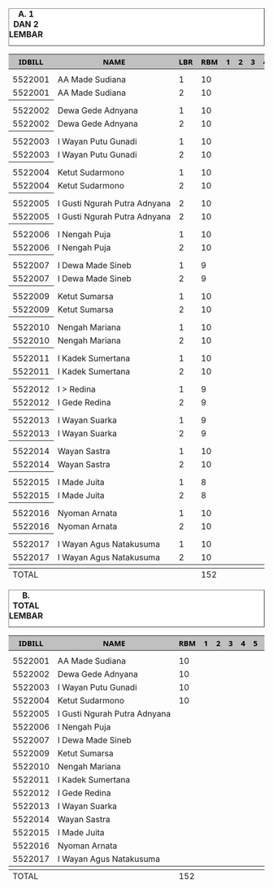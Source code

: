 <HTML>
<HEAD>
<META HTTP-EQUIV="Content-Type" CONTENT="text/html;charset=windows-1252">
<TITLE>MONITOR RUPIAH BILLMAN OKTOBER</TITLE>
</HEAD>
<BODY>
<TABLE BORDER=1 BGCOLOR=#ffffff CELLSPACING=0><FONT FACE="Segoe UI" COLOR=#000000><CAPTION><B>A. 1 DAN 2 LEMBAR</B></CAPTION></FONT>

<table>
<THEAD>
<TR>
<TH BGCOLOR=#c0c0c0 BORDERCOLOR=#000000 ><FONT style=FONT-SIZE:11pt FACE="Segoe UI" COLOR=#000000>IDBILL</FONT></TH>
<TH BGCOLOR=#c0c0c0 BORDERCOLOR=#000000 ><FONT style=FONT-SIZE:11pt FACE="Segoe UI" COLOR=#000000>NAME</FONT></TH>
<TH BGCOLOR=#c0c0c0 BORDERCOLOR=#000000 ><FONT style=FONT-SIZE:11pt FACE="Segoe UI" COLOR=#000000>LBR</FONT></TH>
<TH BGCOLOR=#c0c0c0 BORDERCOLOR=#000000 ><FONT style=FONT-SIZE:11pt FACE="Segoe UI" COLOR=#000000>RBM</FONT></TH>
<TH BGCOLOR=#c0c0c0 BORDERCOLOR=#000000 ><FONT style=FONT-SIZE:11pt FACE="Segoe UI" COLOR=#000000>1</FONT></TH>
<TH BGCOLOR=#c0c0c0 BORDERCOLOR=#000000 ><FONT style=FONT-SIZE:11pt FACE="Segoe UI" COLOR=#000000>2</FONT></TH>
<TH BGCOLOR=#c0c0c0 BORDERCOLOR=#000000 ><FONT style=FONT-SIZE:11pt FACE="Segoe UI" COLOR=#000000>3</FONT></TH>
<TH BGCOLOR=#c0c0c0 BORDERCOLOR=#000000 ><FONT style=FONT-SIZE:11pt FACE="Segoe UI" COLOR=#000000>4</FONT></TH>
<TH BGCOLOR=#c0c0c0 BORDERCOLOR=#000000 ><FONT style=FONT-SIZE:11pt FACE="Segoe UI" COLOR=#000000>5</FONT></TH>
<TH BGCOLOR=#c0c0c0 BORDERCOLOR=#000000 ><FONT style=FONT-SIZE:11pt FACE="Segoe UI" COLOR=#000000>6</FONT></TH>
<TH BGCOLOR=#c0c0c0 BORDERCOLOR=#000000 ><FONT style=FONT-SIZE:11pt FACE="Segoe UI" COLOR=#000000>7</FONT></TH>
<TH BGCOLOR=#c0c0c0 BORDERCOLOR=#000000 ><FONT style=FONT-SIZE:11pt FACE="Segoe UI" COLOR=#000000>8</FONT></TH>
<TH BGCOLOR=#c0c0c0 BORDERCOLOR=#000000 ><FONT style=FONT-SIZE:11pt FACE="Segoe UI" COLOR=#000000>9</FONT></TH>
<TH BGCOLOR=#c0c0c0 BORDERCOLOR=#000000 ><FONT style=FONT-SIZE:11pt FACE="Segoe UI" COLOR=#000000>10</FONT></TH>
<TH BGCOLOR=#c0c0c0 BORDERCOLOR=#000000 ><FONT style=FONT-SIZE:11pt FACE="Segoe UI" COLOR=#000000>11</FONT></TH>
<TH BGCOLOR=#c0c0c0 BORDERCOLOR=#000000 ><FONT style=FONT-SIZE:11pt FACE="Segoe UI" COLOR=#000000>12</FONT></TH>
<TH BGCOLOR=#c0c0c0 BORDERCOLOR=#000000 ><FONT style=FONT-SIZE:11pt FACE="Segoe UI" COLOR=#000000>13</FONT></TH>
<TH BGCOLOR=#c0c0c0 BORDERCOLOR=#000000 ><FONT style=FONT-SIZE:11pt FACE="Segoe UI" COLOR=#000000>14</FONT></TH>
<TH BGCOLOR=#c0c0c0 BORDERCOLOR=#000000 ><FONT style=FONT-SIZE:11pt FACE="Segoe UI" COLOR=#000000>15</FONT></TH>
<TH BGCOLOR=#c0c0c0 BORDERCOLOR=#000000 ><FONT style=FONT-SIZE:11pt FACE="Segoe UI" COLOR=#000000>16</FONT></TH>
<TH BGCOLOR=#c0c0c0 BORDERCOLOR=#000000 ><FONT style=FONT-SIZE:11pt FACE="Segoe UI" COLOR=#000000>17</FONT></TH>
<TH BGCOLOR=#c0c0c0 BORDERCOLOR=#000000 ><FONT style=FONT-SIZE:11pt FACE="Segoe UI" COLOR=#000000>18</FONT></TH>
<TH BGCOLOR=#c0c0c0 BORDERCOLOR=#000000 ><FONT style=FONT-SIZE:11pt FACE="Segoe UI" COLOR=#000000>19</FONT></TH>
<TH BGCOLOR=#c0c0c0 BORDERCOLOR=#000000 ><FONT style=FONT-SIZE:11pt FACE="Segoe UI" COLOR=#000000>20</FONT></TH>
<TH BGCOLOR=#c0c0c0 BORDERCOLOR=#000000 ><FONT style=FONT-SIZE:11pt FACE="Segoe UI" COLOR=#000000>21</FONT></TH>
<TH BGCOLOR=#c0c0c0 BORDERCOLOR=#000000 ><FONT style=FONT-SIZE:11pt FACE="Segoe UI" COLOR=#000000>22</FONT></TH>
<TH BGCOLOR=#c0c0c0 BORDERCOLOR=#000000 ><FONT style=FONT-SIZE:11pt FACE="Segoe UI" COLOR=#000000>23</FONT></TH>
<TH BGCOLOR=#c0c0c0 BORDERCOLOR=#000000 ><FONT style=FONT-SIZE:11pt FACE="Segoe UI" COLOR=#000000>24</FONT></TH>
<TH BGCOLOR=#c0c0c0 BORDERCOLOR=#000000 ><FONT style=FONT-SIZE:11pt FACE="Segoe UI" COLOR=#000000>25</FONT></TH>
<TH BGCOLOR=#c0c0c0 BORDERCOLOR=#000000 ><FONT style=FONT-SIZE:11pt FACE="Segoe UI" COLOR=#000000>26</FONT></TH>
<TH BGCOLOR=#c0c0c0 BORDERCOLOR=#000000 ><FONT style=FONT-SIZE:11pt FACE="Segoe UI" COLOR=#000000>27</FONT></TH>
<TH BGCOLOR=#c0c0c0 BORDERCOLOR=#000000 ><FONT style=FONT-SIZE:11pt FACE="Segoe UI" COLOR=#000000>28</FONT></TH>
<TH BGCOLOR=#c0c0c0 BORDERCOLOR=#000000 ><FONT style=FONT-SIZE:11pt FACE="Segoe UI" COLOR=#000000>29</FONT></TH>
<TH BGCOLOR=#c0c0c0 BORDERCOLOR=#000000 ><FONT style=FONT-SIZE:11pt FACE="Segoe UI" COLOR=#000000>30</FONT></TH>
<TH BGCOLOR=#c0c0c0 BORDERCOLOR=#000000 ><FONT style=FONT-SIZE:11pt FACE="Segoe UI" COLOR=#000000>31</FONT></TH>

</TR>
</THEAD>
<TBODY>

<!---->
<TH> 
<tr><td>5522001</td><td nowrap>AA Made Sudiana</td><td>1</td><td>10</td><TD></TD>
<TD></TD>
<TD></TD>
<TD></TD>
<TD></TD>
<TD></TD>
<TD></TD>
<TD></TD>
<TD></TD>
<TD></TD>
<TD></TD>
<TD></TD>
<TD></TD>
<TD></TD>
<TD></TD>
<TD></TD>
<TD></TD>
<TD></TD>
<TD></TD>
<TD DIR=LTR ALIGN=LEFT>313</TD>
<TD></TD>
<TD DIR=LTR ALIGN=LEFT>24</TD>
<TD></TD>
<TD></TD>
<TD></TD>
<TD></TD>
<TD></TD>
<TD></TD>
<TD></TD>
<TD></TD>
<TD></TD>
</TR>
<tr><td>5522001</td><td nowrap>AA Made Sudiana</td><td>2</td><td>10</td><td></td><td></td><td></td><td></td><td></td><td></td><td></td><td></td><td></td><td></td><td></td><td></td><td></td><td></td><td></td><td></td><td></td><td></td><td></td><td></td><td></td><td></td><td></td><td></td><td></td><td></td><td></td><td></td><td></td><td></td><td></td></tr>
</TH><TH>
<tr><td>5522002</td><td nowrap>Dewa Gede Adnyana</td><td>1</td><td>10</td><TD></TD>
<TD></TD>
<TD></TD>
<TD></TD>
<TD></TD>
<TD></TD>
<TD></TD>
<TD></TD>
<TD></TD>
<TD></TD>
<TD></TD>
<TD></TD>
<TD></TD>
<TD></TD>
<TD></TD>
<TD></TD>
<TD></TD>
<TD></TD>
<TD></TD>
<TD DIR=LTR ALIGN=LEFT>212</TD>
<TD></TD>
<TD DIR=LTR ALIGN=LEFT>190</TD>
<TD></TD>
<TD></TD>
<TD></TD>
<TD></TD>
<TD></TD>
<TD></TD>
<TD></TD>
<TD></TD>
<TD></TD>
</TR>
<tr><td>5522002</td><td nowrap>Dewa Gede Adnyana</td><td>2</td><td>10</td><td></td><td></td><td></td><td></td><td></td><td></td><td></td><td></td><td></td><td></td><td></td><td></td><td></td><td></td><td></td><td></td><td></td><td></td><td></td><td></td><td></td><td></td><td></td><td></td><td></td><td></td><td></td><td></td><td></td><td></td><td></td></tr>
</TH><TH>
<tr><td>5522003</td><td nowrap>I Wayan Putu Gunadi</td><td>1</td><td>10</td><TD></TD>
<TD></TD>
<TD></TD>
<TD></TD>
<TD></TD>
<TD></TD>
<TD></TD>
<TD></TD>
<TD></TD>
<TD></TD>
<TD></TD>
<TD></TD>
<TD></TD>
<TD></TD>
<TD></TD>
<TD></TD>
<TD></TD>
<TD></TD>
<TD></TD>
<TD DIR=LTR ALIGN=LEFT>272</TD>
<TD></TD>
<TD DIR=LTR ALIGN=LEFT>161</TD>
<TD></TD>
<TD></TD>
<TD></TD>
<TD></TD>
<TD></TD>
<TD></TD>
<TD></TD>
<TD></TD>
<TD></TD>
</TR>
<tr><td>5522003</td><td nowrap>I Wayan Putu Gunadi</td><td>2</td><td>10</td><td></td><td></td><td></td><td></td><td></td><td></td><td></td><td></td><td></td><td></td><td></td><td></td><td></td><td></td><td></td><td></td><td></td><td></td><td></td><td></td><td></td><td></td><td></td><td></td><td></td><td></td><td></td><td></td><td></td><td></td><td></td></tr>
</TH><TH>
<tr><td>5522004</td><td nowrap>Ketut Sudarmono</td><td>1</td><td>10</td><TD></TD>
<TD></TD>
<TD></TD>
<TD></TD>
<TD></TD>
<TD></TD>
<TD></TD>
<TD></TD>
<TD></TD>
<TD></TD>
<TD></TD>
<TD></TD>
<TD></TD>
<TD></TD>
<TD></TD>
<TD></TD>
<TD></TD>
<TD></TD>
<TD></TD>
<TD DIR=LTR ALIGN=LEFT>66</TD>
<TD></TD>
<TD DIR=LTR ALIGN=LEFT>37</TD>
<TD></TD>
<TD></TD>
<TD></TD>
<TD></TD>
<TD></TD>
<TD></TD>
<TD></TD>
<TD></TD>
<TD></TD>
</TR>
<tr><td>5522004</td><td>Ketut Sudarmono</td><td>2</td><td>10</td><td></td><td></td><td></td><td></td><td></td><td></td><td></td><td></td><td></td><td></td><td></td><td></td><td></td><td></td><td></td><td></td><td></td><td></td><td></td><td></td><td></td><td></td><td></td><td></td><td></td><td></td><td></td><td></td><td></td><td></td><td></td></tr>
</TH><TH>
<tr><td>5522005</td><td nowrap>I Gusti Ngurah Putra Adnyana</td><td>2</td><td>10</td><TD></TD>
<TD></TD>
<TD></TD>
<TD></TD>
<TD></TD>
<TD></TD>
<TD></TD>
<TD></TD>
<TD></TD>
<TD></TD>
<TD></TD>
<TD></TD>
<TD></TD>
<TD></TD>
<TD></TD>
<TD></TD>
<TD></TD>
<TD></TD>
<TD></TD>
<TD DIR=LTR ALIGN=LEFT>260</TD>
<TD></TD>
<TD DIR=LTR ALIGN=LEFT>148</TD>
<TD></TD>
<TD></TD>
<TD></TD>
<TD></TD>
<TD></TD>
<TD></TD>
<TD></TD>
<TD></TD>
<TD></TD>
</TR>
<tr><td>5522005</td><td nowrap>I Gusti Ngurah Putra Adnyana</td><td>2</td><td>10</td><td></td><td></td><td></td><td></td><td></td><td></td><td></td><td></td><td></td><td></td><td></td><td></td><td></td><td></td><td></td><td></td><td></td><td></td><td></td><td></td><td></td><td></td><td></td><td></td><td></td><td></td><td></td><td></td><td></td><td></td><td></td></tr>
</TH><TH>
<tr><td>5522006</td><td nowrap>I Nengah Puja</td><td>1</td><td>10</td><TD></TD>
<TD></TD>
<TD></TD>
<TD></TD>
<TD></TD>
<TD></TD>
<TD></TD>
<TD></TD>
<TD></TD>
<TD></TD>
<TD></TD>
<TD></TD>
<TD></TD>
<TD></TD>
<TD></TD>
<TD></TD>
<TD></TD>
<TD></TD>
<TD></TD>
<TD DIR=LTR ALIGN=LEFT>196</TD>
<TD></TD>
<TD DIR=LTR ALIGN=LEFT>145</TD>
<TD></TD>
<TD></TD>
<TD></TD>
<TD></TD>
<TD></TD>
<TD></TD>
<TD></TD>
<TD></TD>
<TD></TD>
</TR>
<tr><td>5522006</td><td nowrap>I Nengah Puja</td><td>2</td><td>10</td><td></td><td></td><td></td><td></td><td></td><td></td><td></td><td></td><td></td><td></td><td></td><td></td><td></td><td></td><td></td><td></td><td></td><td></td><td></td><td></td><td></td><td></td><td></td><td></td><td></td><td></td><td></td><td></td><td></td><td></td><td></td></tr>
</TH><TH>
<tr><td>5522007</td><td nowrap>I Dewa Made Sineb</td><td>1</td><td>9</td><TD></TD>
<TD></TD>
<TD></TD>
<TD></TD>
<TD></TD>
<TD></TD>
<TD></TD>
<TD></TD>
<TD></TD>
<TD></TD>
<TD></TD>
<TD></TD>
<TD></TD>
<TD></TD>
<TD></TD>
<TD></TD>
<TD></TD>
<TD></TD>
<TD></TD>
<TD DIR=LTR ALIGN=LEFT>178</TD>
<TD></TD>
<TD DIR=LTR ALIGN=LEFT>128</TD>
<TD></TD>
<TD></TD>
<TD></TD>
<TD></TD>
<TD></TD>
<TD></TD>
<TD></TD>
<TD></TD>
<TD></TD>
</TR>
<tr><td>5522007</td><td nowrap>I Dewa Made Sineb</td><td>2</td><td>9</td><td></td><td></td><td></td><td></td><td></td><td></td><td></td><td></td><td></td><td></td><td></td><td></td><td></td><td></td><td></td><td></td><td></td><td></td><td></td><td></td><td></td><td></td><td></td><td></td><td></td><td></td><td></td><td></td><td></td><td></td><td></td></tr>
</TH><TH>
<tr><td>5522009</td><td nowrap>Ketut Sumarsa</td><td>1</td><td>10</td><TD></TD>
<TD></TD>
<TD></TD>
<TD></TD>
<TD></TD>
<TD></TD>
<TD></TD>
<TD></TD>
<TD></TD>
<TD></TD>
<TD></TD>
<TD></TD>
<TD></TD>
<TD></TD>
<TD></TD>
<TD></TD>
<TD></TD>
<TD></TD>
<TD></TD>
<TD DIR=LTR ALIGN=LEFT>106</TD>
<TD></TD>
<TD DIR=LTR ALIGN=LEFT>74</TD>
<TD></TD>
<TD></TD>
<TD></TD>
<TD></TD>
<TD></TD>
<TD></TD>
<TD></TD>
<TD></TD>
<TD></TD>
</TR>
<tr><td>5522009</td><td>Ketut Sumarsa</td><td>2</td><td>10</td><td></td><td></td><td></td><td></td><td></td><td></td><td></td><td></td><td></td><td></td><td></td><td></td><td></td><td></td><td></td><td></td><td></td><td></td><td></td><td></td><td></td><td></td><td></td><td></td><td></td><td></td><td></td><td></td><td></td><td></td><td></td></tr>
</TH><TH>
<tr><td>5522010</td><td nowrap>Nengah Mariana</td><td>1</td><td>10</td><TD></TD>
<TD></TD>
<TD></TD>
<TD></TD>
<TD></TD>
<TD></TD>
<TD></TD>
<TD></TD>
<TD></TD>
<TD></TD>
<TD></TD>
<TD></TD>
<TD></TD>
<TD></TD>
<TD></TD>
<TD></TD>
<TD></TD>
<TD></TD>
<TD></TD>
<TD DIR=LTR ALIGN=LEFT>355</TD>
<TD></TD>
<TD DIR=LTR ALIGN=LEFT>264</TD>
<TD></TD>
<TD></TD>
<TD></TD>
<TD></TD>
<TD></TD>
<TD></TD>
<TD></TD>
<TD></TD>
<TD></TD>
</TR>
<tr><td>5522010</td><td nowrap>Nengah Mariana</td><td>2</td><td>10</td><td></td><td></td><td></td><td></td><td></td><td></td><td></td><td></td><td></td><td></td><td></td><td></td><td></td><td></td><td></td><td></td><td></td><td></td><td></td><td></td><td></td><td></td><td></td><td></td><td></td><td></td><td></td><td></td><td></td><td></td><td></td></tr>
</TH><TH>
<tr><td>5522011</td><td nowrap>I Kadek Sumertana</td><td>1</td><td>10</td><TD></TD>
<TD></TD>
<TD></TD>
<TD></TD>
<TD></TD>
<TD></TD>
<TD></TD>
<TD></TD>
<TD></TD>
<TD></TD>
<TD></TD>
<TD></TD>
<TD></TD>
<TD></TD>
<TD></TD>
<TD></TD>
<TD></TD>
<TD></TD>
<TD></TD>
<TD DIR=LTR ALIGN=LEFT>56</TD>
<TD></TD>
<TD DIR=LTR ALIGN=LEFT>35</TD>
<TD></TD>
<TD></TD>
<TD></TD>
<TD></TD>
<TD></TD>
<TD></TD>
<TD></TD>
<TD></TD>
<TD></TD>
</TR>
<tr><td>5522011</td><td nowrap>I Kadek Sumertana</td><td>2</td><td>10</td><td></td><td></td><td></td><td></td><td></td><td></td><td></td><td></td><td></td><td></td><td></td><td></td><td></td><td></td><td></td><td></td><td></td><td></td><td></td><td></td><td></td><td></td><td></td><td></td><td></td><td></td><td></td><td></td><td></td><td></td><td></td></tr>
</TH><TH>
<tr><td>5522012</td><td nowrap>I > Redina</td><td>1</td><td>9</td><TD></TD>
<TD></TD>
<TD></TD>
<TD></TD>
<TD></TD>
<TD></TD>
<TD></TD>
<TD></TD>
<TD></TD>
<TD></TD>
<TD></TD>
<TD></TD>
<TD></TD>
<TD></TD>
<TD></TD>
<TD></TD>
<TD></TD>
<TD></TD>
<TD></TD>
<TD DIR=LTR ALIGN=LEFT>97</TD>
<TD></TD>
<TD DIR=LTR ALIGN=LEFT>65</TD>
<TD></TD>
<TD></TD>
<TD></TD>
<TD></TD>
<TD></TD>
<TD></TD>
<TD></TD>
<TD></TD>
<TD></TD>
</TR>
<tr><td>5522012</td><td nowrap>I Gede Redina</td><td>2</td><td>9</td><td></td><td></td><td></td><td></td><td></td><td></td><td></td><td></td><td></td><td></td><td></td><td></td><td></td><td></td><td></td><td></td><td></td><td></td><td></td><td></td><td></td><td></td><td></td><td></td><td></td><td></td><td></td><td></td><td></td><td></td><td></td></tr>
</TH><TH>
<tr><td>5522013</td><td nowrap>I Wayan Suarka</td><td>1</td><td>9</td><TD></TD>
<TD></TD>
<TD></TD>
<TD></TD>
<TD></TD>
<TD></TD>
<TD></TD>
<TD></TD>
<TD></TD>
<TD></TD>
<TD></TD>
<TD></TD>
<TD></TD>
<TD></TD>
<TD></TD>
<TD></TD>
<TD></TD>
<TD></TD>
<TD></TD>
<TD DIR=LTR ALIGN=LEFT>77</TD>
<TD></TD>
<TD DIR=LTR ALIGN=LEFT>65</TD>
<TD></TD>
<TD></TD>
<TD></TD>
<TD></TD>
<TD></TD>
<TD></TD>
<TD></TD>
<TD></TD>
<TD></TD>
</TR>
<tr><td>5522013</td><td nowrap>I Wayan Suarka</td><td>2</td><td>9</td><td></td><td></td><td></td><td></td><td></td><td></td><td></td><td></td><td></td><td></td><td></td><td></td><td></td><td></td><td></td><td></td><td></td><td></td><td></td><td></td><td></td><td></td><td></td><td></td><td></td><td></td><td></td><td></td><td></td><td></td><td></td></tr>
</TH><TH>
<tr><td>5522014</td><td nowrap>Wayan Sastra</td><td>1</td><td>10</td><TD></TD>
<TD></TD>
<TD></TD>
<TD></TD>
<TD></TD>
<TD></TD>
<TD></TD>
<TD></TD>
<TD></TD>
<TD></TD>
<TD></TD>
<TD></TD>
<TD></TD>
<TD></TD>
<TD></TD>
<TD></TD>
<TD></TD>
<TD></TD>
<TD></TD>
<TD DIR=LTR ALIGN=LEFT>231</TD>
<TD></TD>
<TD DIR=LTR ALIGN=LEFT>182</TD>
<TD></TD>
<TD></TD>
<TD></TD>
<TD></TD>
<TD></TD>
<TD></TD>
<TD></TD>
<TD></TD>
<TD></TD>
</TR>
<tr><td>5522014</td><td nowrap>Wayan Sastra</td><td>2</td><td>10</td><td></td><td></td><td></td><td></td><td></td><td></td><td></td><td></td><td></td><td></td><td></td><td></td><td></td><td></td><td></td><td></td><td></td><td></td><td></td><td></td><td></td><td></td><td></td><td></td><td></td><td></td><td></td><td></td><td></td><td></td><td></td></tr>
</TH><TH>
<tr><td>5522015</td><td nowrap>I Made Juita</td><td>1</td><td>8</td><TD></TD>
<TD></TD>
<TD></TD>
<TD></TD>
<TD></TD>
<TD></TD>
<TD></TD>
<TD></TD>
<TD></TD>
<TD></TD>
<TD></TD>
<TD></TD>
<TD></TD>
<TD></TD>
<TD></TD>
<TD></TD>
<TD></TD>
<TD></TD>
<TD></TD>
<TD DIR=LTR ALIGN=LEFT>176</TD>
<TD></TD>
<TD DIR=LTR ALIGN=LEFT>139</TD>
<TD></TD>
<TD></TD>
<TD></TD>
<TD></TD>
<TD></TD>
<TD></TD>
<TD></TD>
<TD></TD>
<TD></TD>
</TR>
<tr><td>5522015</td><td nowrap>I Made Juita</td><td>2</td><td>8</td><td></td><td></td><td></td><td></td><td></td><td></td><td></td><td></td><td></td><td></td><td></td><td></td><td></td><td></td><td></td><td></td><td></td><td></td><td></td><td></td><td></td><td></td><td></td><td></td><td></td><td></td><td></td><td></td><td></td><td></td><td></td></tr>
</TH><TH>
<tr><td>5522016</td><td nowrap>Nyoman Arnata</td><td>1</td><td>10</td><TD></TD>
<TD></TD>
<TD></TD>
<TD></TD>
<TD></TD>
<TD></TD>
<TD></TD>
<TD></TD>
<TD></TD>
<TD></TD>
<TD></TD>
<TD></TD>
<TD></TD>
<TD></TD>
<TD></TD>
<TD></TD>
<TD></TD>
<TD></TD>
<TD></TD>
<TD DIR=LTR ALIGN=LEFT>217</TD>
<TD></TD>
<TD DIR=LTR ALIGN=LEFT>162</TD>
<TD></TD>
<TD></TD>
<TD></TD>
<TD></TD>
<TD></TD>
<TD></TD>
<TD></TD>
<TD></TD>
<TD></TD>
</TR>
<tr><td>5522016</td><td nowrap>Nyoman Arnata</td><td>2</td><td>10</td><td></td><td></td><td></td><td></td><td></td><td></td><td></td><td></td><td></td><td></td><td></td><td></td><td></td><td></td><td></td><td></td><td></td><td></td><td></td><td></td><td></td><td></td><td></td><td></td><td></td><td></td><td></td><td></td><td></td><td></td><td></td></tr>
</TH><TH>
<tr><td>5522017</td><td nowrap>I Wayan Agus Natakusuma</td><td>1</td><td>10</td><TD></TD>
<TD></TD>
<TD></TD>
<TD></TD>
<TD></TD>
<TD></TD>
<TD></TD>
<TD></TD>
<TD></TD>
<TD></TD>
<TD></TD>
<TD></TD>
<TD></TD>
<TD></TD>
<TD></TD>
<TD></TD>
<TD></TD>
<TD></TD>
<TD></TD>
<TD DIR=LTR ALIGN=LEFT>117</TD>
<TD></TD>
<TD DIR=LTR ALIGN=LEFT>87</TD>
<TD></TD>
<TD></TD>
<TD></TD>
<TD></TD>
<TD></TD>
<TD></TD>
<TD></TD>
<TD></TD>
<TD></TD>
</TR>
<tr><td>5522017</td><td nowrap>I Wayan Agus Natakusuma</td><td>2</td><td>10</td><td></td><td></td><td></td><td></td><td></td><td></td><td></td><td></td><td></td><td></td><td></td><td></td><td></td><td></td><td></td><td></td><td></td><td></td><td></td><td></td><td></td><td></td><td></td><td></td><td></td><td></td><td></td><td></td><td></td><td></td><td></td></tr>
</TH>
<!-- BATAS BAWAH -->
<TFOOT>

<tr>

<td colspan="3">TOTAL</td>
<!-- Table INI YANG DI GANTI -->
<td>152</td>
<td nowrap></td>
<td nowrap></td>
<td nowrap></td>
<td nowrap></td>
<td nowrap></td>
<td nowrap></td>
<td nowrap></td>
<td nowrap></td>
<td nowrap></td>
<td nowrap></td>
<td nowrap></td>
<td nowrap></td>
<td nowrap></td>
<td nowrap></td>
<td nowrap></td>
<td nowrap></td>
<td nowrap></td>
<td nowrap></td>
<td nowrap></td>
<td nowrap>2.929</td>
<td nowrap></td>
<td nowrap>2.124</td>
<td nowrap></td>
<td nowrap></td>
<td nowrap></td>
<td nowrap></td>
<td nowrap></td>
<td nowrap></td>
<td nowrap></td>
<td nowrap></td>
<td nowrap></td>

</tr>

<!-- BATAS BAWAH -->
</TBODY>
</TFOOT>
<tr><td></td></tr>
</table>

</HEAD>
<BODY>
<TABLE BORDER=1 BGCOLOR=#ffffff CELLSPACING=0><FONT FACE="Segoe UI" COLOR=#000000><CAPTION><B>B. TOTAL LEMBAR </B></CAPTION></FONT>

<table>
<THEAD>
<TR>
<TH BGCOLOR=#c0c0c0 BORDERCOLOR=#000000 ><FONT style=FONT-SIZE:11pt FACE="Segoe UI" COLOR=#000000>IDBILL</FONT></TH>
<TH BGCOLOR=#c0c0c0 BORDERCOLOR=#000000 ><FONT style=FONT-SIZE:11pt FACE="Segoe UI" COLOR=#000000>NAME</FONT></TH>
<TH BGCOLOR=#c0c0c0 BORDERCOLOR=#000000 ><FONT style=FONT-SIZE:11pt FACE="Segoe UI" COLOR=#000000>RBM</FONT></TH>
<TH BGCOLOR=#c0c0c0 BORDERCOLOR=#000000 ><FONT style=FONT-SIZE:11pt FACE="Segoe UI" COLOR=#000000>1</FONT></TH>
<TH BGCOLOR=#c0c0c0 BORDERCOLOR=#000000 ><FONT style=FONT-SIZE:11pt FACE="Segoe UI" COLOR=#000000>2</FONT></TH>
<TH BGCOLOR=#c0c0c0 BORDERCOLOR=#000000 ><FONT style=FONT-SIZE:11pt FACE="Segoe UI" COLOR=#000000>3</FONT></TH>
<TH BGCOLOR=#c0c0c0 BORDERCOLOR=#000000 ><FONT style=FONT-SIZE:11pt FACE="Segoe UI" COLOR=#000000>4</FONT></TH>
<TH BGCOLOR=#c0c0c0 BORDERCOLOR=#000000 ><FONT style=FONT-SIZE:11pt FACE="Segoe UI" COLOR=#000000>5</FONT></TH>
<TH BGCOLOR=#c0c0c0 BORDERCOLOR=#000000 ><FONT style=FONT-SIZE:11pt FACE="Segoe UI" COLOR=#000000>6</FONT></TH>
<TH BGCOLOR=#c0c0c0 BORDERCOLOR=#000000 ><FONT style=FONT-SIZE:11pt FACE="Segoe UI" COLOR=#000000>7</FONT></TH>
<TH BGCOLOR=#c0c0c0 BORDERCOLOR=#000000 ><FONT style=FONT-SIZE:11pt FACE="Segoe UI" COLOR=#000000>8</FONT></TH>
<TH BGCOLOR=#c0c0c0 BORDERCOLOR=#000000 ><FONT style=FONT-SIZE:11pt FACE="Segoe UI" COLOR=#000000>9</FONT></TH>
<TH BGCOLOR=#c0c0c0 BORDERCOLOR=#000000 ><FONT style=FONT-SIZE:11pt FACE="Segoe UI" COLOR=#000000>10</FONT></TH>
<TH BGCOLOR=#c0c0c0 BORDERCOLOR=#000000 ><FONT style=FONT-SIZE:11pt FACE="Segoe UI" COLOR=#000000>11</FONT></TH>
<TH BGCOLOR=#c0c0c0 BORDERCOLOR=#000000 ><FONT style=FONT-SIZE:11pt FACE="Segoe UI" COLOR=#000000>12</FONT></TH>
<TH BGCOLOR=#c0c0c0 BORDERCOLOR=#000000 ><FONT style=FONT-SIZE:11pt FACE="Segoe UI" COLOR=#000000>13</FONT></TH>
<TH BGCOLOR=#c0c0c0 BORDERCOLOR=#000000 ><FONT style=FONT-SIZE:11pt FACE="Segoe UI" COLOR=#000000>14</FONT></TH>
<TH BGCOLOR=#c0c0c0 BORDERCOLOR=#000000 ><FONT style=FONT-SIZE:11pt FACE="Segoe UI" COLOR=#000000>15</FONT></TH>
<TH BGCOLOR=#c0c0c0 BORDERCOLOR=#000000 ><FONT style=FONT-SIZE:11pt FACE="Segoe UI" COLOR=#000000>16</FONT></TH>
<TH BGCOLOR=#c0c0c0 BORDERCOLOR=#000000 ><FONT style=FONT-SIZE:11pt FACE="Segoe UI" COLOR=#000000>17</FONT></TH>
<TH BGCOLOR=#c0c0c0 BORDERCOLOR=#000000 ><FONT style=FONT-SIZE:11pt FACE="Segoe UI" COLOR=#000000>18</FONT></TH>
<TH BGCOLOR=#c0c0c0 BORDERCOLOR=#000000 ><FONT style=FONT-SIZE:11pt FACE="Segoe UI" COLOR=#000000>19</FONT></TH>
<TH BGCOLOR=#c0c0c0 BORDERCOLOR=#000000 ><FONT style=FONT-SIZE:11pt FACE="Segoe UI" COLOR=#000000>20</FONT></TH>
<TH BGCOLOR=#c0c0c0 BORDERCOLOR=#000000 ><FONT style=FONT-SIZE:11pt FACE="Segoe UI" COLOR=#000000>21</FONT></TH>
<TH BGCOLOR=#c0c0c0 BORDERCOLOR=#000000 ><FONT style=FONT-SIZE:11pt FACE="Segoe UI" COLOR=#000000>22</FONT></TH>
<TH BGCOLOR=#c0c0c0 BORDERCOLOR=#000000 ><FONT style=FONT-SIZE:11pt FACE="Segoe UI" COLOR=#000000>23</FONT></TH>
<TH BGCOLOR=#c0c0c0 BORDERCOLOR=#000000 ><FONT style=FONT-SIZE:11pt FACE="Segoe UI" COLOR=#000000>24</FONT></TH>
<TH BGCOLOR=#c0c0c0 BORDERCOLOR=#000000 ><FONT style=FONT-SIZE:11pt FACE="Segoe UI" COLOR=#000000>25</FONT></TH>
<TH BGCOLOR=#c0c0c0 BORDERCOLOR=#000000 ><FONT style=FONT-SIZE:11pt FACE="Segoe UI" COLOR=#000000>26</FONT></TH>
<TH BGCOLOR=#c0c0c0 BORDERCOLOR=#000000 ><FONT style=FONT-SIZE:11pt FACE="Segoe UI" COLOR=#000000>27</FONT></TH>
<TH BGCOLOR=#c0c0c0 BORDERCOLOR=#000000 ><FONT style=FONT-SIZE:11pt FACE="Segoe UI" COLOR=#000000>28</FONT></TH>
<TH BGCOLOR=#c0c0c0 BORDERCOLOR=#000000 ><FONT style=FONT-SIZE:11pt FACE="Segoe UI" COLOR=#000000>29</FONT></TH>
<TH BGCOLOR=#c0c0c0 BORDERCOLOR=#000000 ><FONT style=FONT-SIZE:11pt FACE="Segoe UI" COLOR=#000000>30</FONT></TH>
<TH BGCOLOR=#c0c0c0 BORDERCOLOR=#000000 ><FONT style=FONT-SIZE:11pt FACE="Segoe UI" COLOR=#000000>31</FONT></TH>

</TR>
</THEAD>
<TBODY>

<!-- Table INI YANG DI GANTI -->
<TH> 
<tr><td>5522001</td><td nowrap>AA Made Sudiana</td><td>10</td><TD></TD>
<TD></TD>
<TD></TD>
<TD></TD>
<TD></TD>
<TD></TD>
<TD></TD>
<TD></TD>
<TD></TD>
<TD></TD>
<TD></TD>
<TD></TD>
<TD></TD>
<TD></TD>
<TD></TD>
<TD></TD>
<TD></TD>
<TD></TD>
<TD></TD>
<TD DIR=LTR ALIGN=LEFT>313</TD>
<TD></TD>
<TD DIR=LTR ALIGN=LEFT>24</TD>
<TD></TD>
<TD></TD>
<TD></TD>
<TD></TD>
<TD></TD>
<TD></TD>
<TD></TD>
<TD></TD>
<TD></TD>
</TR>
<TR>

<tr><td>5522002</td><td nowrap>Dewa Gede Adnyana</td><td>10</td><TD></TD>
<TD></TD>
<TD></TD>
<TD></TD>
<TD></TD>
<TD></TD>
<TD></TD>
<TD></TD>
<TD></TD>
<TD></TD>
<TD></TD>
<TD></TD>
<TD></TD>
<TD></TD>
<TD></TD>
<TD></TD>
<TD></TD>
<TD></TD>
<TD></TD>
<TD DIR=LTR ALIGN=LEFT>212</TD>
<TD></TD>
<TD DIR=LTR ALIGN=LEFT>190</TD>
<TD></TD>
<TD></TD>
<TD></TD>
<TD></TD>
<TD></TD>
<TD></TD>
<TD></TD>
<TD></TD>
<TD></TD>
</TR>
<TR>
<tr><td>5522003</td><td nowrap>I Wayan Putu Gunadi</td><td>10</td><TD></TD>
<TD></TD>
<TD></TD>
<TD></TD>
<TD></TD>
<TD></TD>
<TD></TD>
<TD></TD>
<TD></TD>
<TD></TD>
<TD></TD>
<TD></TD>
<TD></TD>
<TD></TD>
<TD></TD>
<TD></TD>
<TD></TD>
<TD></TD>
<TD></TD>
<TD DIR=LTR ALIGN=LEFT>272</TD>
<TD></TD>
<TD DIR=LTR ALIGN=LEFT>161</TD>
<TD></TD>
<TD></TD>
<TD></TD>
<TD></TD>
<TD></TD>
<TD></TD>
<TD></TD>
<TD></TD>
<TD></TD>
</TR>
<TR>
<tr><td>5522004</td><td>Ketut Sudarmono</td><td>10</td><TD></TD>
<TD></TD>
<TD></TD>
<TD></TD>
<TD></TD>
<TD></TD>
<TD></TD>
<TD></TD>
<TD></TD>
<TD></TD>
<TD></TD>
<TD></TD>
<TD></TD>
<TD></TD>
<TD></TD>
<TD></TD>
<TD></TD>
<TD></TD>
<TD></TD>
<TD DIR=LTR ALIGN=LEFT>66</TD>
<TD></TD>
<TD DIR=LTR ALIGN=LEFT>37</TD>
<TD></TD>
<TD></TD>
<TD></TD>
<TD></TD>
<TD></TD>
<TD></TD>
<TD></TD>
<TD></TD>
<TD></TD>
</TR>
<TR>

<tr><td>5522005</td><td nowrap>I Gusti Ngurah Putra Adnyana<TD></TD>
<TD></TD>
<TD></TD>
<TD></TD>
<TD></TD>
<TD></TD>
<TD></TD>
<TD></TD>
<TD></TD>
<TD></TD>
<TD></TD>
<TD></TD>
<TD></TD>
<TD></TD>
<TD></TD>
<TD></TD>
<TD></TD>
<TD></TD>
<TD></TD>
<TD DIR=LTR ALIGN=LEFT>260</TD>
<TD></TD>
<TD DIR=LTR ALIGN=LEFT>148</TD>
<TD></TD>
<TD></TD>
<TD></TD>
<TD></TD>
<TD></TD>
<TD></TD>
<TD></TD>
<TD></TD>
<TD></TD>
</TR>
<TR>

<tr><td>5522006</td><td nowrap>I Nengah Puja<TD></TD>
<TD></TD>
<TD></TD>
<TD></TD>
<TD></TD>
<TD></TD>
<TD></TD>
<TD></TD>
<TD></TD>
<TD></TD>
<TD></TD>
<TD></TD>
<TD></TD>
<TD></TD>
<TD></TD>
<TD></TD>
<TD></TD>
<TD></TD>
<TD></TD>
<TD></TD>
<TD DIR=LTR ALIGN=LEFT>196</TD>
<TD></TD>
<TD DIR=LTR ALIGN=LEFT>145</TD>
<TD></TD>
<TD></TD>
<TD></TD>
<TD></TD>
<TD></TD>
<TD></TD>
<TD></TD>
<TD></TD>
<TD></TD>
</TR>

<tr><td>5522007</td><td nowrap>I Dewa Made Sineb<TD></TD>
<TD></TD>
<TD></TD>
<TD></TD>
<TD></TD>
<TD></TD>
<TD></TD>
<TD></TD>
<TD></TD>
<TD></TD>
<TD></TD>
<TD></TD>
<TD></TD>
<TD></TD>
<TD></TD>
<TD></TD>
<TD></TD>
<TD></TD>
<TD></TD>
<TD DIR=LTR ALIGN=LEFT>178</TD>
<TD></TD>
<TD DIR=LTR ALIGN=LEFT>128</TD>
<TD></TD>
<TD></TD>
<TD></TD>
<TD></TD>
<TD></TD>
<TD></TD>
<TD></TD>
<TD></TD>
<TD></TD>
</TR>
<TR>

<tr><td>5522009</td><td>Ketut Sumarsa<TD></TD>
<TD></TD>
<TD></TD>
<TD></TD>
<TD></TD>
<TD></TD>
<TD></TD>
<TD></TD>
<TD></TD>
<TD></TD>
<TD></TD>
<TD></TD>
<TD></TD>
<TD></TD>
<TD></TD>
<TD></TD>
<TD></TD>
<TD></TD>
<TD></TD>
<TD DIR=LTR ALIGN=LEFT>106</TD>
<TD></TD>
<TD DIR=LTR ALIGN=LEFT>74</TD>
<TD></TD>
<TD></TD>
<TD></TD>
<TD></TD>
<TD></TD>
<TD></TD>
<TD></TD>
<TD></TD>
<TD></TD>
</TR>
<TR>

<tr><td>5522010</td><td nowrap>Nengah Mariana<TD></TD>
<TD></TD>
<TD></TD>
<TD></TD>
<TD></TD>
<TD></TD>
<TD></TD>
<TD></TD>
<TD></TD>
<TD></TD>
<TD></TD>
<TD></TD>
<TD></TD>
<TD></TD>
<TD></TD>
<TD></TD>
<TD></TD>
<TD></TD>
<TD></TD>
<TD DIR=LTR ALIGN=LEFT>355</TD>
<TD></TD>
<TD DIR=LTR ALIGN=LEFT>264</TD>
<TD></TD>
<TD></TD>
<TD></TD>
<TD></TD>
<TD></TD>
<TD></TD>
<TD></TD>
<TD></TD>
<TD></TD>
</TR>
<TR>
<tr><td>5522011</td><td nowrap>I Kadek Sumertana<TD></TD>
<TD></TD>
<TD></TD>
<TD></TD>
<TD></TD>
<TD></TD>
<TD></TD>
<TD></TD>
<TD></TD>
<TD></TD>
<TD></TD>
<TD></TD>
<TD></TD>
<TD></TD>
<TD></TD>
<TD></TD>
<TD></TD>
<TD></TD>
<TD></TD>
<TD DIR=LTR ALIGN=LEFT>56</TD>
<TD></TD>
<TD DIR=LTR ALIGN=LEFT>35</TD>
<TD></TD>
<TD></TD>
<TD></TD>
<TD></TD>
<TD></TD>
<TD></TD>
<TD></TD>
<TD></TD>
<TD></TD>
</TR>
<TR>
<tr><td>5522012</td><td nowrap>I Gede Redina<TD></TD>
<TD></TD>
<TD></TD>
<TD></TD>
<TD></TD>
<TD></TD>
<TD></TD>
<TD></TD>
<TD></TD>
<TD></TD>
<TD></TD>
<TD></TD>
<TD></TD>
<TD></TD>
<TD></TD>
<TD></TD>
<TD></TD>
<TD></TD>
<TD></TD>
<TD DIR=LTR ALIGN=LEFT>97</TD>
<TD></TD>
<TD DIR=LTR ALIGN=LEFT>65</TD>
<TD></TD>
<TD></TD>
<TD></TD>
<TD></TD>
<TD></TD>
<TD></TD>
<TD></TD>
<TD></TD>
<TD></TD>
</TR>
<TR>

<tr><td>5522013</td><td nowrap>I Wayan Suarka<TD></TD>
<TD></TD>
<TD></TD>
<TD></TD>
<TD></TD>
<TD></TD>
<TD></TD>
<TD></TD>
<TD></TD>
<TD></TD>
<TD></TD>
<TD></TD>
<TD></TD>
<TD></TD>
<TD></TD>
<TD></TD>
<TD></TD>
<TD></TD>
<TD></TD>
<TD DIR=LTR ALIGN=LEFT>77</TD>
<TD></TD>
<TD DIR=LTR ALIGN=LEFT>65</TD>
<TD></TD>
<TD></TD>
<TD></TD>
<TD></TD>
<TD></TD>
<TD></TD>
<TD></TD>
<TD></TD>
<TD></TD>
</TR>

<tr><td>5522014</td><td nowrap>Wayan Sastra<TD></TD>
<TD></TD>
<TD></TD>
<TD></TD>
<TD></TD>
<TD></TD>
<TD></TD>
<TD></TD>
<TD></TD>
<TD></TD>
<TD></TD>
<TD></TD>
<TD></TD>
<TD></TD>
<TD></TD>
<TD></TD>
<TD></TD>
<TD></TD>
<TD></TD>
<TD DIR=LTR ALIGN=LEFT>231</TD>
<TD></TD>
<TD DIR=LTR ALIGN=LEFT>182</TD>
<TD></TD>
<TD></TD>
<TD></TD>
<TD></TD>
<TD></TD>
<TD></TD>
<TD></TD>
<TD></TD>
<TD></TD>
</TR>
<TR>

<tr><td>5522015</td><td nowrap>I Made Juita<TD></TD>
<TD></TD>
<TD></TD>
<TD></TD>
<TD></TD>
<TD></TD>
<TD></TD>
<TD></TD>
<TD></TD>
<TD></TD>
<TD></TD>
<TD></TD>
<TD></TD>
<TD></TD>
<TD></TD>
<TD></TD>
<TD></TD>
<TD></TD>
<TD></TD>
<TD DIR=LTR ALIGN=LEFT>176</TD>
<TD></TD>
<TD DIR=LTR ALIGN=LEFT>139</TD>
<TD></TD>
<TD></TD>
<TD></TD>
<TD></TD>
<TD></TD>
<TD></TD>
<TD></TD>
<TD></TD>
<TD></TD>
</TR>

<tr><td>5522016</td><td nowrap>Nyoman Arnata<TD></TD>
<TD></TD>
<TD></TD>
<TD></TD>
<TD></TD>
<TD></TD>
<TD></TD>
<TD></TD>
<TD></TD>
<TD></TD>
<TD></TD>
<TD></TD>
<TD></TD>
<TD></TD>
<TD></TD>
<TD></TD>
<TD></TD>
<TD></TD>
<TD></TD>
<TD DIR=LTR ALIGN=LEFT>217</TD>
<TD></TD>
<TD DIR=LTR ALIGN=LEFT>162</TD>
<TD></TD>
<TD></TD>
<TD></TD>
<TD></TD>
<TD></TD>
<TD></TD>
<TD></TD>
<TD></TD>
<TD></TD>
</TR>
<TR>

<tr><td>5522017</td><td nowrap>I Wayan Agus Natakusuma<TD></TD>
<TD></TD>
<TD></TD>
<TD></TD>
<TD></TD>
<TD></TD>
<TD></TD>
<TD></TD>
<TD></TD>
<TD></TD>
<TD></TD>
<TD></TD>
<TD></TD>
<TD></TD>
<TD></TD>
<TD></TD>
<TD></TD>
<TD></TD>
<TD></TD>
<TD DIR=LTR ALIGN=LEFT>117</TD>
<TD></TD>
<TD DIR=LTR ALIGN=LEFT>87</TD>
<TD></TD>
<TD></TD>
<TD></TD>
<TD></TD>
<TD></TD>
<TD></TD>
<TD></TD>
<TD></TD>
<TD></TD>
</TR>
</TH>
<!-- BATAS BAWAH -->
<TFOOT>

<tr>

<td colspan="2">TOTAL</td>
<!-- Table INI YANG DI GANTI -->
<td>152</td>
<td nowrap></td>
<td nowrap></td>
<td nowrap></td>
<td nowrap></td>
<td nowrap></td>
<td nowrap></td>
<td nowrap></td>
<td nowrap></td>
<td nowrap></td>
<td nowrap></td>
<td nowrap></td>
<td nowrap></td>
<td nowrap></td>
<td nowrap></td>
<td nowrap></td>
<td nowrap></td>
<td nowrap></td>
<td nowrap></td>
<td nowrap></td>
<td nowrap>2.929</td>
<td nowrap></td>
<td nowrap>2.124</td>
<td nowrap></td>
<td nowrap></td>
<td nowrap></td>
<td nowrap></td>
<td nowrap></td>
<td nowrap></td>
<td nowrap></td>
<td nowrap></td>
<td nowrap></td>

</tr>

<!-- BATAS BAWAH -->
</TBODY>
</TFOOT>
<tr><td></td></tr>
</table>
</HTML>
